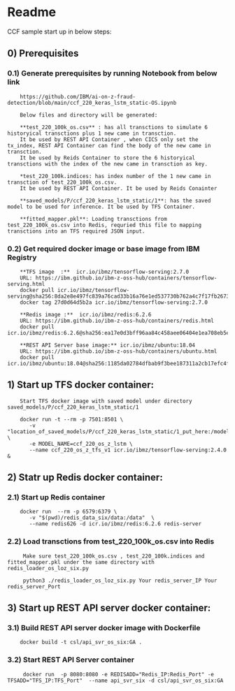 
# Readme
CCF sample start up in below steps:

##  0)  Prerequisites
### 0.1) Generate prerequisites by running Notebook from below link
        https://github.com/IBM/ai-on-z-fraud-detection/blob/main/ccf_220_keras_lstm_static-OS.ipynb

        Below files and directory will be generated:
         
        **test_220_100k_os.csv** : has all transctions to simulate 6 historyical transctions plus 1 new came in transction. 
        It be used by REST API Container , when CICS only set the tx_index, REST API Container can find the body of the new came in transction.
        It be used by Reids Container to store the 6 historyical transctions with the index of the new came in transction as key.
         
        *test_220_100k.indices: has index number of the 1 new came in transction of test_220_100k_os.csv. 
        It be used by REST API Container. It be used by Reids Conainter

        **saved_models/P/ccf_220_keras_lstm_static/1**: has the saved model to be used for inference. It be used by TFS Container.
         
        **fitted_mapper.pkl**: Loading transctions from test_220_100k_os.csv into Redis, requried this file to mapping transctions into an TFS required JSON input.

### 0.2) Get required docker image or base image from IBM Registry

        **TFS image  :**  icr.io/ibmz/tensorflow-serving:2.7.0
        URL: https://ibm.github.io/ibm-z-oss-hub/containers/tensorflow-serving.html
        docker pull icr.io/ibmz/tensorflow-serving@sha256:8da2e8e497fc839a76cad33b16a76e1ed537730b762a4c7f17fb2673e27fcf55 
        docker tag 27d0d64d5b2a icr.io/ibmz/tensorflow-serving:2.7.0

        **Redis image :**  icr.io/ibmz/redis:6.2.6
        URL: https://ibm.github.io/ibm-z-oss-hub/containers/redis.html
        docker pull icr.io/ibmz/redis:6.2.6@sha256:ea17e0d3bff96aa84c458aee06404e1ea708eb5edc094bb47e38652ae7583f69

        **REST API Server base image:** icr.io/ibmz/ubuntu:18.04
        URL: https://ibm.github.io/ibm-z-oss-hub/containers/ubuntu.html
        docker pull icr.io/ibmz/ubuntu:18.04@sha256:1185da02784dfbab9f3bee187311a2cb17efc4f8c027803a3c6b4a442a120e5c 


##  1)  Start up TFS docker container:

        Start TFS docker image with saved model under directory saved_models/P/ccf_220_keras_lstm_static/1 
        
        docker run -t --rm -p 7501:8501 \
           -v "location_of_saved_models/P/ccf_220_keras_lstm_static/1_put_here:/models/ccf_220_os_z_lstm" \
           -e MODEL_NAME=ccf_220_os_z_lstm \
           --name ccf_220_os_z_tfs_v1 icr.io/ibmz/tensorflow-serving:2.4.0 &

##  2) Statr up Redis docker container:

### 2.1) Start up Redis container

        docker run  --rm -p 6579:6379 \
           -v "$(pwd)/redis_data_six/data:/data"  \
           --name redis626 -d icr.io/ibmz/redis:6.2.6 redis-server 

### 2.2) Load transctions from test_220_100k_os.csv into Redis

         Make sure test_220_100k_os.csv , test_220_100k.indices and fitted_mapper.pkl under the same directory with redis_loader_os_loz_six.py

         python3 ./redis_loader_os_loz_six.py Your redis_server_IP Your redis_server_Port


##  3) Start up REST API server docker container:

### 3.1) Build REST API server docker image with Dockerfile
        
        docker build -t csl/api_svr_os_six:GA .    

### 3.2) Start REST API Server container 

         docker run  -p 8080:8080 -e REDISADD="Redis_IP:Redis_Port" -e TFSADD="TFS_IP:TFS_Port"  --name api_svr_six -d csl/api_svr_os_six:GA  
